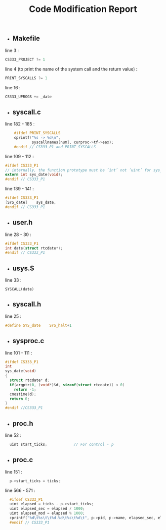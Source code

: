 <h1 align="center"> Code Modification Report </h1>
<br>

* ## Makefile
line 3 :
```C
CS333_PROJECT ?= 1
```
line 4 (to print the name of the system call and the return value) :
```C
PRINT_SYSCALLS ?= 1
```
line 16 :
```C
CS333_UPROGS += _date
```

* ## syscall.c
line 182 - 185 :
```C
    #ifdef PRINT_SYSCALLS
    cprintf("%s -> %d\n",
            syscallnames[num], curproc->tf->eax);
    #endif // CS333_P1 and PRINT_SYSCALLS
```
line 109 - 112 :
```C
#ifdef CS333_P1
// internally, the function prototype must be ’int’ not ’uint’ for sys_date()
extern int sys_date(void);
#endif // CS333_P1
```
line 139 - 141 :
```C
#ifdef CS333_P1
[SYS_date]    sys_date,
#endif // CS333_P1
```

* ## user.h
line 28 - 30 :
```C
#ifdef CS333_P1
int date(struct rtcdate*);
#endif // CS333_P1
```

* ## usys.S
line 33 :
```
SYSCALL(date)
```

* ## syscall.h
line 25 :
```C
#define SYS_date    SYS_halt+1
```

* ## sysproc.c
line 101 - 111 :
```C
#ifdef CS333_P1
int
sys_date(void)
{
  struct rtcdate* d;
  if(argptr(0, (void*)&d, sizeof(struct rtcdate)) < 0)
    return -1;
  cmostime(d);
  return 0;
}
#endif //CS333_P1
```

* ## proc.h
line 52 :
```C
  uint start_ticks;            // For control - p
```

* ## proc.c
line 151 :
```C
  p->start_ticks = ticks;
```
line 566 - 571 :
```C
  #ifdef CS333_P1
  uint elapsed = ticks - p->start_ticks;
  uint elapsed_sec = elapsed / 1000;
  uint elapsed_mod = elapsed % 1000;
  cprintf("%d\t%s\t\t%d.%d\t%s\t%d\t", p->pid, p->name, elapsed_sec, elapsed_mod, state_string, p->sz);
  #endif // CS333_P1
```
